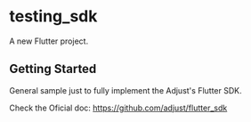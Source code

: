 # testing_sdk

A new Flutter project.

## Getting Started

General sample just to fully implement the Adjust's Flutter SDK.

Check the Oficial doc: https://github.com/adjust/flutter_sdk
